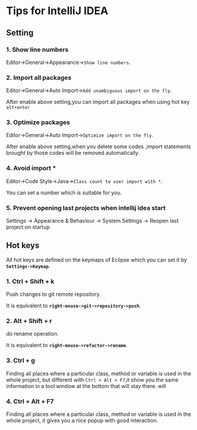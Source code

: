 # Tips for IntelliJ IDEA
## Setting

### 1. Show line numbers
Editor->General->Appearance->`Show line numbers`.

### 2. Import all packages
Editor->General->Auto Import->`Add unambiguous import on the fly`.

After enable above setting,you can import all packages when using hot key `alt+enter`

### 3. Optimize packages
Editor->General->Auto Import->`Optimize import on the fly`.

After enable above setting,when you delete some codes ,import statements brought by those codes will be removed automatically.

### 4. Avoid  import *
Editor->Code Style->Java->`Class count to user import with *`.

You can set a number which is suitable for you.

### 5. Prevent opening last projects when intellij idea start
Settings -> Appearance & Behaviour -> System Settings -> Reopen last project on startup

## Hot keys

All hot keys are defined on the keymaps of Eclipse which you can set it by **`Settings->Keymap`**.

### 1. Ctrl + Shift + k

Push changes to git remote repository.

It is equivalent to **`right-mouse->git->repository->push`**.

### 2. Alt + Shift + r

do rename operation.

It is equivalent to **`right-mouse->refactor->rename`**.

### 3. Ctrl + g

Finding all places where a particular class, method or variable is used in the whole project,
but different with `Ctrl + Alt + F7`,it show you the same information in a tool window at the bottom that will stay there.
will 

### 4. Ctrl + Alt + F7

Finding all places where a particular class, method or variable is used in the whole project,
it gives you a nice popup with good interaction.